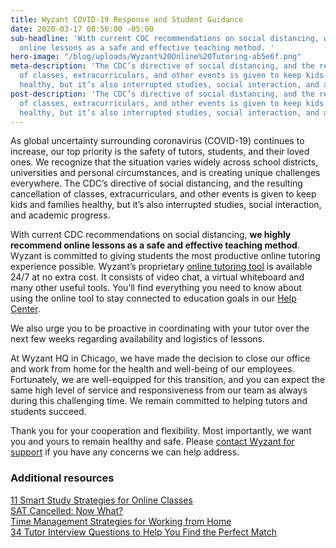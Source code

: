 ```yaml
---
title: Wyzant COVID-19 Response and Student Guidance
date: 2020-03-17 08:56:00 -05:00
sub-headline: 'With current CDC recommendations on social distancing, we highly recommend
  online lessons as a safe and effective teaching method. '
hero-image: "/blog/uploads/Wyzant%20Online%20Tutoring-ab5e6f.png"
meta-description: 'The CDC’s directive of social distancing, and the resulting cancellation
  of classes, extracurriculars, and other events is given to keep kids and families
  healthy, but it’s also interrupted studies, social interaction, and academic progress. '
post-description: 'The CDC’s directive of social distancing, and the resulting cancellation
  of classes, extracurriculars, and other events is given to keep kids and families
  healthy, but it’s also interrupted studies, social interaction, and academic progress. '
---
```


As global uncertainty surrounding coronavirus (COVID-19) continues to increase, our top priority is the safety of tutors, students, and their loved ones. We recognize that the situation varies widely across school districts, universities and personal circumstances, and is creating unique challenges everywhere. The CDC’s directive of social distancing, and the resulting cancellation of classes, extracurriculars, and other events is given to keep kids and families healthy, but it’s also interrupted studies, social interaction, and academic progress. 

With current CDC recommendations on social distancing, **we highly recommend online lessons as a safe and effective teaching method**. Wyzant is committed to giving students the most productive online tutoring experience possible. Wyzant’s proprietary [online tutoring tool](https://online.wyzant.com/welcome/59b6109c9337/#/new) is available 24/7 at no extra cost. It consists of video chat, a virtual whiteboard and many other useful tools. You’ll find everything you need to know about using the online tool to stay connected to education goals in our [Help Center](https://support.wyzant.com/hc/en-us/articles/213447703-How-do-I-join-an-online-lesson-using-the-Wyzant-online-tool-).

We also urge you to be proactive in coordinating with your tutor over the next few weeks regarding availability and logistics of lessons. 

At Wyzant HQ in Chicago, we have made the decision to close our office and work from home for the health and well-being of our employees. Fortunately, we are well-equipped for this transition, and you can expect the same high level of service and responsiveness from our team as always during this challenging time. We remain committed to helping tutors and students succeed. 

Thank you for your cooperation and flexibility. Most importantly, we want you and yours to remain healthy and safe. Please [contact Wyzant for support](https://support.wyzant.com/hc/en-us/articles/115005841543-Contact-Us) if you have any concerns we can help address.

### Additional resources

[11 Smart Study Strategies for Online Classes](https://www.wyzant.com/blog/study-strategies-for-online-classes/)<br />
[SAT Cancelled: Now What? ](https://www.wyzant.com/blog/sat-cancelled/)<br />
[Time Management Strategies for Working from Home](https://www.wyzant.com/blog/time-management-strategies/)<br />
[34 Tutor Interview Questions to Help You Find the Perfect Match](https://www.wyzant.com/blog/questions-to-ask-tutors/)<br />

